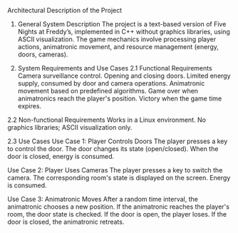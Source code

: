 Architectural Description of the Project

1. General System Description
The project is a text-based version of Five Nights at Freddy’s, implemented in C++ without graphics libraries, using ASCII visualization. The game mechanics involve processing player actions, animatronic movement, and resource management (energy, doors, cameras).

2. System Requirements and Use Cases
2.1 Functional Requirements
Camera surveillance control.
Opening and closing doors.
Limited energy supply, consumed by door and camera operations.
Animatronic movement based on predefined algorithms.
Game over when animatronics reach the player's position.
Victory when the game time expires.

2.2 Non-functional Requirements
Works in a Linux environment.
No graphics libraries; ASCII visualization only.

2.3 Use Cases
Use Case 1: Player Controls Doors
The player presses a key to control the door.
The door changes its state (open/closed).
When the door is closed, energy is consumed.

Use Case 2: Player Uses Cameras
The player presses a key to switch the camera.
The corresponding room's state is displayed on the screen.
Energy is consumed.

Use Case 3: Animatronic Moves
After a random time interval, the animatronic chooses a new position.
If the animatronic reaches the player's room, the door state is checked.
If the door is open, the player loses.
If the door is closed, the animatronic retreats.
